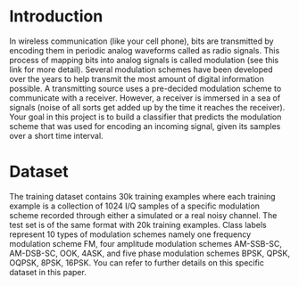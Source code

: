 # Introduction  
In wireless communication (like your cell phone), bits are transmitted by encoding them in periodic analog waveforms called as radio signals. This process of mapping bits into analog signals is called modulation (see this link for more detail). Several modulation schemes have been developed over the years to help transmit the most amount of digital information possible. A transmitting source uses a pre-decided modulation scheme to communicate with a receiver. However, a receiver is immersed in a sea of signals (noise of all sorts get added up by the time it reaches the receiver). Your goal in this project is to build a classifier that predicts the modulation scheme that was used for encoding an incoming signal, given its samples over a short time interval.

# Dataset  
The training dataset contains 30k training examples where each training example is a collection of 1024 I/Q samples of a specific modulation scheme recorded through either a simulated or a real noisy channel. The test set is of the same format with 20k training examples. Class labels represent 10 types of modulation schemes namely one frequency modulation scheme FM, four amplitude modulation schemes AM-SSB-SC, AM-DSB-SC, OOK, 4ASK, and five phase modulation schemes BPSK, QPSK, OQPSK, 8PSK, 16PSK. You can refer to further details on this specific dataset in this paper.
